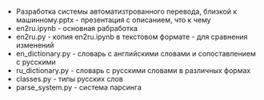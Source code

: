 * Разработка системы автоматизтрованного перевода, близкой к машинному.pptx - презентация с описанием, что к чему
* en2ru.ipynb - основная рабработка
* en2ru.py - копия en2ru.ipynb в текстовом формате - для сравнения изменений
* en_dictionary.py - словарь с английскими словами и сопоставлением с русскими
* ru_dictionary.py - словарь с русскими словами в различных формах
* classes.py - типы русских слов
* parse_system.py - система парсинга